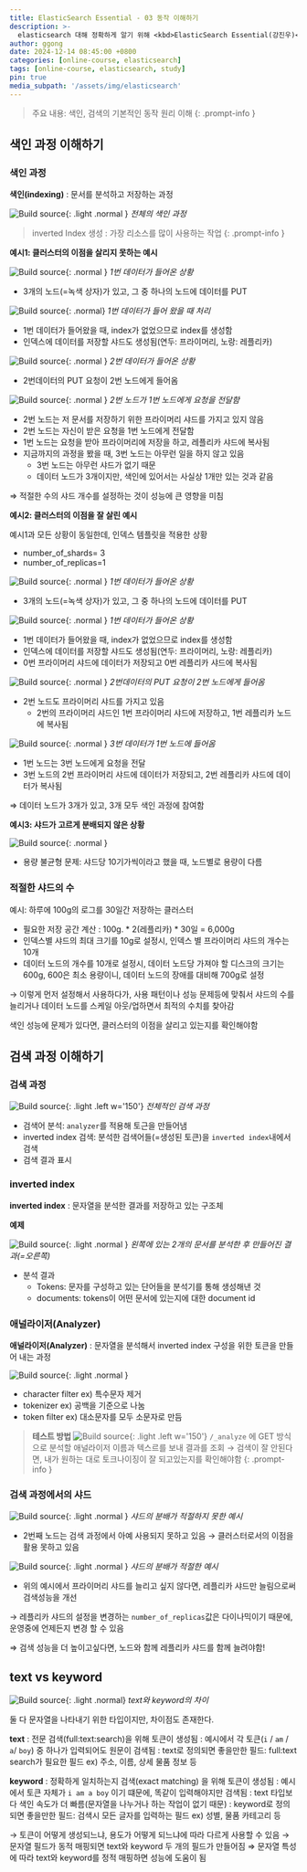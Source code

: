 ```yaml
---
title: ElasticSearch Essential - 03 동작 이해하기
description: >-
  elasticsearch 대해 정확하게 알기 위해 <kbd>ElasticSearch Essential(강진우)</kbd>강의를 들으며 공부한 내용을 정리
author: ggong
date: 2024-12-14 08:45:00 +0800
categories: [online-course, elasticsearch]
tags: [online-course, elasticsearch, study]
pin: true
media_subpath: '/assets/img/elasticsearch'
---
```


> 주요 내용: 색인, 검색의 기본적인 동작 원리 이해
{: .prompt-info }


## 색인 과정 이해하기

### 색인 과정

**색인(indexing)**
: 문서를 분석하고 저장하는 과정

![Build source](4.png){: .light .normal }
_전체의 색인 과정_

> inverted Index 생성 : 가장 리소스를 많이 사용하는 작업
> {: .prompt-info }

**예시1: 클러스터의 이점을 살리지 못하는 예시**

![Build source](5-1.png){: .normal }
_1번 데이터가 들어온 상황_

- 3개의 노드(=녹색 상자)가 있고, 그 중 하나의 노드에 데이터를 PUT 

![Build source](5-2.png){: .normal}
_1번 데이터가 들어 왔을 때 처리_

- 1번 데이터가 들어왔을 때, index가 없었으므로 index를 생성함
- 인덱스에 데이터를 저장할 샤드도 생성됨(연두: 프라이머리, 노랑: 레플리카)

![Build source](5-3.png){: .normal }
_2번 데이터가 들어온 상황_

- 2번데이터의 PUT 요청이 2번 노드에게 들어옴

![Build source](5-4.png){: .normal }
_2번 노드가 1번 노드에게 요청을 전달함_


- 2번 노드는 저 문서를 저장하기 위한 프라이머리 샤드를 가지고 있지 않음
- 2번 노드는 자신이 받은 요청을 1번 노드에게 전달함
- 1번 노드는 요청을 받아 프라이머리에 저장을 하고, 레플리카 샤드에 복사됨
- 지금까지의 과정을 봤을 때, 3번 노드는 아무런 일을 하지 않고 있음
  - 3번 노드는 아무런 샤드가 없기 때문
  - 데이터 노드가 3개이지만, 색인에 있어서는 사실상 1개만 있는 것과 같음
  
⇒ 적절한 수의 샤드 개수를 설정하는 것이 성능에 큰 영향을 미침

**예시2: 클러스터의 이점을 잘 살린 예시**

예시1과 모든 상황이 동일한데, 인덱스 템플릿을 적용한 상황
- number_of_shards= 3
- number_of_replicas=1

![Build source](6-1.png){: .normal }
_1번 데이터가 들어온 상황_

- 3개의 노드(=녹색 상자)가 있고, 그 중 하나의 노드에 데이터를 PUT

![Build source](6-2.png){: .normal }
_1번 데이터가 들어온 상황_

- 1번 데이터가 들어왔을 때, index가 없었으므로 index를 생성함
- 인덱스에 데이터를 저장할 샤드도 생성됨(연두: 프라이머리, 노랑: 레플리카)
- 0번 프라이머리 샤드에 데이터가 저장되고 0번 레플리카 샤드에 복사됨


![Build source](6-3.png){: .normal }
_2번데이터의 PUT 요청이 2번 노드에게 들어옴_

- 2번 노드도 프라이머리 샤드를 가지고 있음
  - 2번의 프라이머리 샤드인 1번 프라이머리 샤드에 저장하고, 1번 레플리카 노드에 복사됨

![Build source](6-4.png){: .normal }
_3번 데이터가 1번 노드에 들어옴_

- 1번 노드는 3번 노드에게 요청을 전달
- 3번 노드의 2번 프라이머리 샤드에 데이터가 저장되고, 2번 레플리카 샤드에 데이터가 복사됨

⇒ 데이터 노드가 3개가 있고, 3개 모두 색인 과정에 참여함


**예시3: 샤드가 고르게 분배되지 않은 상황**

![Build source](7.png){: .normal }

- 용량 불균형 문제: 샤드당 10기가씩이라고 했을 때, 노드별로 용량이 다름


### 적절한 샤드의 수

예시: 하루에 100g의 로그를 30일간 저장하는 클러스터
 - 필요한 저장 공간 계산 : 100g. * 2(레플리카) * 30일 = 6,000g
 - 인덱스별 샤드의 최대 크기를 10g로 설정시, 인덱스 별 프라이머리 샤드의 개수는 10개
 - 데이터 노드의 개수를 10개로 설정시, 데이터 노드당 가져야 할 디스크의 크기는 600g, 600은 최소 용량이니, 데이터 노드의 장애를 대비해 700g로 설정

→ 이렇게 먼저 설정해서 사용하다가, 사용 패턴이나 성능 문제등에 맞춰서 샤드의 수를 늘리거나 데이터 노드를 스케일 아웃/업하면서 최적의 수치를 찾아감

색인 성능에 문제가 있다면, 클러스터의 이점을 살리고 있는지를 확인해야함

## 검색 과정 이해하기

### 검색 과정


![Build source](8.png){: .light .left w='150'}
_전체적인 검색 과정_

- 검색어 분석: `analyzer`를 적용해 토근을 만들어냄
- inverted index 검색: 분석한 검색어들(=생성된 토큰)을 `inverted index`내에서 검색
- 검색 결과 표시

### inverted index

**inverted index**
: 문자열을 분석한 결과를 저장하고 있는 구조체


**예제**

![Build source](9.png){: .light .normal }
_왼쪽에 있는 2개의 문서를 분석한 후 만들어진 결과(=오른쪽)_

- 분석 결과
  - Tokens: 문자를 구성하고 있는 단어들을 분석기를 통해 생성해낸 것
  - documents: tokens이 어떤 문서에 있는지에 대한 document id


### 애널라이저(Analyzer)

**애널라이저(Analyzer)**
: 문자열을 분석해서 inverted index 구성을 위한 토큰을 만들어 내는 과정

![Build source](10.png){: .light .normal }

- character filter
  ex) 특수문자 제거
- tokenizer
  ex) 공백을 기준으로 나눔
- token filter
  ex) 대소문자를 모두 소문자로 만듬

> **테스트 방법**
> ![Build source](11.png){: .light .left w='150'}
> `/_analyze` 에 GET 방식으로 분석할 애널라이저 이름과 텍스르를 보내 결과를 조회
> → 검색이 잘 안된다면, 내가 원하는 대로 토크나이징이 잘 되고있는지를 확인해야함
{: .prompt-info }

### 검색 과정에서의 샤드



![Build source](12-1.png){: .light .normal }
_샤드의 분배가 적절하지 못한 예시_

- 2번째 노드는 검색 과정에서 아예 사용되지 못하고 있음 → 클러스터로서의 이점을 활용 못하고 있음

![Build source](12-2.png){: .light .normal }
_샤드의 분배가 적절한 예시_

- 위의 예시에서 프라이머리 샤드를 늘리고 싶지 않다면, 레플리카 샤드만 늘림으로써 검색성능을 개선

→ 레플리카 샤드의 설정을 변경하는 `number_of_replicas`값은 다이나믹이기 때문에, 운영중에 언제든지 변경 할 수 있음

⇒ 검색 성능을 더 높이고싶다면, 노드와 함께 레플리카 샤드를 함께 늘려야함!

## text vs keyword
![Build source](3.png){: .light .normal}
_text와 keyword의 차이_

둘 다 문자열을 나타내기 위한 타입이지만, 차이점도 존재한다.


**text**
  : 전문 검색(full:text:search)을 위해 토큰이 생성됨
  : 예시에서 각 토큰(`i` / `am` / `a`/ `boy`) 중 하나가 입력되어도 원문이 검색됨
  : text로 정의되면 좋을만한 필드: full:text search가 필요한 필드
    ex) 주소, 이름, 상세 물품 정보 등

**keyword**
  : 정확하게 일치하는지 검색(exact matching) 을 위해 토큰이 생성됨
  : 예시에서 토큰 자체가 `i am a boy` 이기 떄문에, 똑같이 입력해야지만 검색됨
  : text 타입보다 색인 속도가 더 빠름(문자열을 나누거나 하는 작업이 없기 때문)
  : keyword로 정의되면 좋을만한 필드: 검색시 모든 글자를 입력하는 필드
    ex) 성별, 물품 카테고리 등


→ 토큰이 어떻게 생성되느냐, 용도가 어떻게 되느냐에 따라 다르게 사용할 수 있음
→ 문자열 필드가 동적 매핑되면 text와 keyword 두 개의 필드가 만들어짐
⇒ 문자열 특성에 따라 text와 keyword를 정적 매핑하면 성능에 도움이 됨
